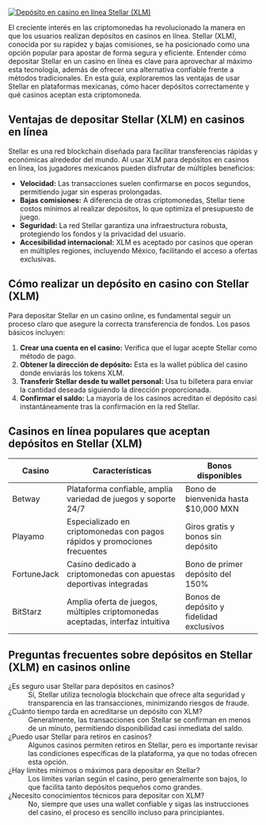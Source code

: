 [![Depósito en casino en línea Stellar (XLM)](https://123-caf.pages.dev/gitsignup.png)](https://vrmoo.ru/Bt82HjjY)

<p>El creciente interés en las criptomonedas ha revolucionado la manera en que los usuarios realizan depósitos en casinos en línea. Stellar (XLM), conocida por su rapidez y bajas comisiones, se ha posicionado como una opción popular para apostar de forma segura y eficiente. Entender cómo depositar Stellar en un casino en línea es clave para aprovechar al máximo esta tecnología, además de ofrecer una alternativa confiable frente a métodos tradicionales. En esta guía, exploraremos las ventajas de usar Stellar en plataformas mexicanas, cómo hacer depósitos correctamente y qué casinos aceptan esta criptomoneda.</p>  <h2>Ventajas de depositar Stellar (XLM) en casinos en línea</h2> <p>Stellar es una red blockchain diseñada para facilitar transferencias rápidas y económicas alrededor del mundo. Al usar XLM para depósitos en casinos en línea, los jugadores mexicanos pueden disfrutar de múltiples beneficios:</p> <ul>   <li><strong>Velocidad:</strong> Las transacciones suelen confirmarse en pocos segundos, permitiendo jugar sin esperas prolongadas.</li>   <li><strong>Bajas comisiones:</strong> A diferencia de otras criptomonedas, Stellar tiene costos mínimos al realizar depósitos, lo que optimiza el presupuesto de juego.</li>   <li><strong>Seguridad:</strong> La red Stellar garantiza una infraestructura robusta, protegiendo los fondos y la privacidad del usuario.</li>   <li><strong>Accesibilidad internacional:</strong> XLM es aceptado por casinos que operan en múltiples regiones, incluyendo México, facilitando el acceso a ofertas exclusivas.</li> </ul>  <h2>Cómo realizar un depósito en casino con Stellar (XLM)</h2> <p>Para depositar Stellar en un casino online, es fundamental seguir un proceso claro que asegure la correcta transferencia de fondos. Los pasos básicos incluyen:</p> <ol>   <li><strong>Crear una cuenta en el casino:</strong> Verifica que el lugar acepte Stellar como método de pago.</li>   <li><strong>Obtener la dirección de depósito:</strong> Esta es la wallet pública del casino donde enviarás los tokens XLM.</li>   <li><strong>Transferir Stellar desde tu wallet personal:</strong> Usa tu billetera para enviar la cantidad deseada siguiendo la dirección proporcionada.</li>   <li><strong>Confirmar el saldo:</strong> La mayoría de los casinos acreditan el depósito casi instantáneamente tras la confirmación en la red Stellar.</li> </ol>  <h2>Casinos en línea populares que aceptan depósitos en Stellar (XLM)</h2> <table>   <thead>     <tr>       <th>Casino</th>       <th>Características</th>       <th>Bonos disponibles</th>     </tr>   </thead>   <tbody>     <tr>       <td>Betway</td>       <td>Plataforma confiable, amplia variedad de juegos y soporte 24/7</td>       <td>Bono de bienvenida hasta $10,000 MXN</td>     </tr>     <tr>       <td>Playamo</td>       <td>Especializado en criptomonedas con pagos rápidos y promociones frecuentes</td>       <td>Giros gratis y bonos sin depósito</td>     </tr>     <tr>       <td>FortuneJack</td>       <td>Casino dedicado a criptomonedas con apuestas deportivas integradas</td>       <td>Bono de primer depósito del 150%</td>     </tr>     <tr>       <td>BitStarz</td>       <td>Amplia oferta de juegos, múltiples criptomonedas aceptadas, interfaz intuitiva</td>       <td>Bonos de depósito y fidelidad exclusivos</td>     </tr>   </tbody> </table>  <h2>Preguntas frecuentes sobre depósitos en Stellar (XLM) en casinos online</h2> <dl>   <dt>¿Es seguro usar Stellar para depósitos en casinos?</dt>   <dd>Sí, Stellar utiliza tecnología blockchain que ofrece alta seguridad y transparencia en las transacciones, minimizando riesgos de fraude.</dd>    <dt>¿Cuánto tiempo tarda en acreditarse un depósito con XLM?</dt>   <dd>Generalmente, las transacciones con Stellar se confirman en menos de un minuto, permitiendo disponibilidad casi inmediata del saldo.</dd>    <dt>¿Puedo usar Stellar para retiros en casinos?</dt>   <dd>Algunos casinos permiten retiros en Stellar, pero es importante revisar las condiciones específicas de la plataforma, ya que no todas ofrecen esta opción.</dd>    <dt>¿Hay límites mínimos o máximos para depositar en Stellar?</dt>   <dd>Los límites varían según el casino, pero generalmente son bajos, lo que facilita tanto depósitos pequeños como grandes.</dd>    <dt>¿Necesito conocimientos técnicos para depositar con XLM?</dt>   <dd>No, siempre que uses una wallet confiable y sigas las instrucciones del casino, el proceso es sencillo incluso para principiantes.</dd> </dl>